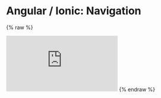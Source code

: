 # Angular / Ionic: Navigation
{% raw %}
<iframe id="demo-ios" src="https://ionicframework.com/docs/demos/src/navigation/www/?production=true&amp;ionicplatform=ios" frameborder="0">
      </iframe>
{% endraw %}